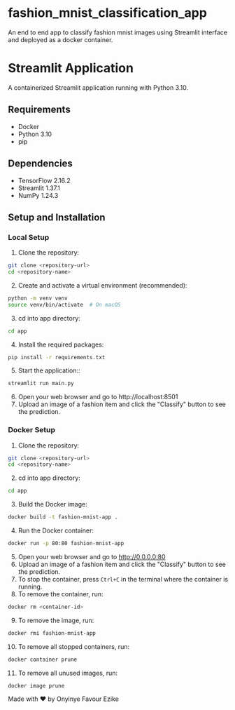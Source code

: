 # fashion_mnist_classification_app
An end to end app to classify fashion mnist images using Streamlit interface and deployed as a docker container.

# Streamlit Application

A containerized Streamlit application running with Python 3.10.

## Requirements

- Docker
- Python 3.10
- pip

## Dependencies

- TensorFlow 2.16.2
- Streamlit 1.37.1
- NumPy 1.24.3

## Setup and Installation

### Local Setup
1. Clone the repository:
```bash
git clone <repository-url>
cd <repository-name>
```
2. Create and activate a virtual environment (recommended):
```bash
python -m venv venv
source venv/bin/activate  # On macOS
```

3. cd into app directory:
```bash
cd app
```
4. Install the required packages:
```bash
pip install -r requirements.txt
```

5. Start the application::
```bash
streamlit run main.py
```
6. Open your web browser and go to http://localhost:8501
7. Upload an image of a fashion item and click the "Classify" button to see the prediction.

### Docker Setup
1. Clone the repository:
```bash
git clone <repository-url>
cd <repository-name>
```

2. cd into app directory:
```bash
cd app
```
3. Build the Docker image:
```bash
docker build -t fashion-mnist-app .
```
4. Run the Docker container:
```bash
docker run -p 80:80 fashion-mnist-app
```
5. Open your web browser and go to http://0.0.0.0:80
6. Upload an image of a fashion item and click the "Classify" button to see the prediction.
7. To stop the container, press `Ctrl+C` in the terminal where the container is running.
8. To remove the container, run:
```bash
docker rm <container-id>
```
9. To remove the image, run:
```bash
docker rmi fashion-mnist-app
```
10. To remove all stopped containers, run:
```bash
docker container prune
```
11. To remove all unused images, run:
```bash
docker image prune
```

Made with ❤️ by Onyinye Favour Ezike